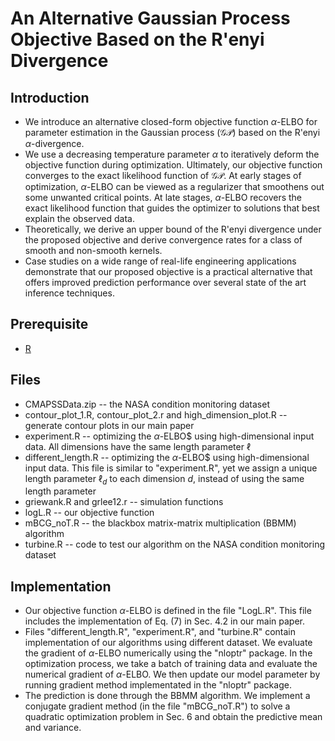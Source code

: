 # An Alternative Gaussian Process Objective Based on the R\'enyi Divergence

## Introduction

* We introduce an alternative closed-form objective function $\alpha$-ELBO for parameter estimation in the Gaussian process ($\mathcal{GP}$) based on the R\'enyi $\alpha$-divergence. 
* We use a decreasing temperature parameter $\alpha$ to iteratively deform the objective function during optimization. Ultimately, our objective function  converges to the exact likelihood function of $\mathcal{GP}$. At early stages of optimization, $\alpha$-ELBO can be viewed as a regularizer that smoothens out some unwanted critical points. At late stages, $\alpha$-ELBO recovers the exact likelihood function that guides the optimizer to solutions that best explain the observed data. 
* Theoretically, we derive an upper bound of the R\'enyi divergence under the proposed objective and derive convergence rates for a class of smooth and non-smooth kernels. 
* Case studies on a wide range of real-life engineering applications demonstrate that our proposed objective is a practical alternative that offers improved prediction performance over several state of the art inference techniques.

## Prerequisite

* [R](https://www.r-project.org/)

## Files

* CMAPSSData.zip -- the NASA condition monitoring dataset
* contour_plot_1.R, contour_plot_2.r and high_dimension_plot.R -- generate contour plots in our main paper
* experiment.R -- optimizing the $\alpha$-ELBO$ using high-dimensional input data. All dimensions have the same length parameter $\ell$
* different_length.R -- optimizing the $\alpha$-ELBO$ using high-dimensional input data. This file is similar to "experiment.R", yet we assign a unique length parameter $\ell_d$ to each dimension $d$, instead of using the same length parameter
* griewank.R and grlee12.r -- simulation functions
* logL.R -- our objective function
* mBCG_noT.R -- the blackbox matrix-matrix multiplication (BBMM) algorithm
* turbine.R -- code to test our algorithm on the NASA condition monitoring dataset

## Implementation

* Our objective function $\alpha$-ELBO is defined in the file "LogL.R". This file includes the implementation of Eq. (7) in Sec. 4.2 in our main paper. 
* Files "different_length.R", "experiment.R", and "turbine.R" contain implementation of our algorithms using different dataset. We evaluate the gradient of $\alpha$-ELBO numerically using the "nloptr" package. In the optimization process, we take a batch of training data and evaluate the numerical gradient of $\alpha$-ELBO. We then update our model parameter by running gradient method implementated in the "nloptr" package.
* The prediction is done through the BBMM algorithm. We implement a conjugate gradient method (in the file "mBCG_noT.R") to solve a quadratic optimization problem in Sec. 6 and obtain the predictive mean and variance.
